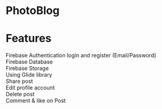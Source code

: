 # PhotoBlog
# Features
Firebase Authentication login and register (Email/Password) <br>
Firebase Database <br>
Firebase Storage <br>
Using Glide library <br>
Share post <br>
Edit profile account <br>
Delete post <br>
Comment & like on Post <br>
